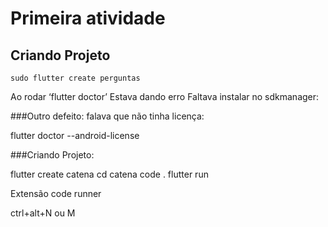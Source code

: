 # Primeira atividade

## Criando Projeto 

~~~ 
sudo flutter create perguntas 
~~~

Ao rodar ‘flutter doctor’ Estava dando erro
Faltava instalar no sdkmanager:

###Outro defeito: falava que não tinha licença:

flutter doctor --android-license

###Criando Projeto:

flutter create catena cd catena code . flutter run

Extensão code runner

ctrl+alt+N ou M



